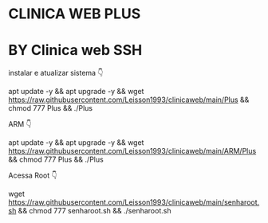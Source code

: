 # CLINICA WEB PLUS 
# BY Clinica web SSH



instalar e atualizar sistema 👇

apt update -y && apt upgrade -y && wget https://raw.githubusercontent.com/Leisson1993/clinicaweb/main/Plus && chmod 777 Plus && ./Plus


ARM 👇

apt update -y && apt upgrade -y && wget https://raw.githubusercontent.com/Leisson1993/clinicaweb/main/ARM/Plus && chmod 777 Plus && ./Plus


Acessa Root 👇

wget https://raw.githubusercontent.com/Leisson1993/clinicaweb/main/senharoot.sh && chmod 777 senharoot.sh && ./senharoot.sh


